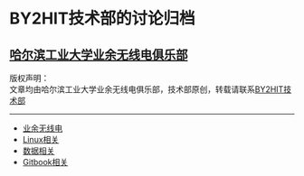 # BY2HIT技术部的讨论归档

## [哈尔滨工业大学业余无线电俱乐部](www.by2hit.net)


版权声明：  
文章均由哈尔滨工业大学业余无线电俱乐部，技术部原创，转载请联系[BY2HIT技术部](zhaoyuhao@by2hit.net)

----
* [业余无线电](/radio/radio_index.md)
* [Linux相关](/linux/linux_index.md)
* [数据相关](/information/info_index.md)
* [Gitbook相关](/git_book_use/gitbook_index.md)